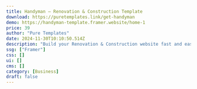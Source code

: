 ```yaml
---
title: Handyman — Renovation & Construction Template
download: https://puretemplates.link/get-handyman
demo: https://handyman-template.framer.website/home-1
price: 39
author: "Pure Templates"
date: 2024-11-30T10:10:50.514Z
description: "Build your Renovation & Construction website fast and easy with a Framer Template made for building, interior remodeling, plumbers, roofers and home improvement businesses. This template uses design layouts known to drive attention and engagement."
ssg: ["Framer"]
css: []
ui: []
cms: []
category: [Business]
draft: false
---
```

